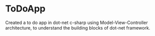 # ToDoApp
Created a to do app in dot-net c-sharp using Model-View-Controller architecture, to understand the building blocks of dot-net framework.
